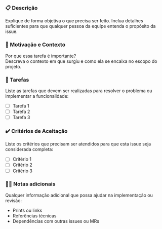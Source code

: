 ### 📋 Descrição

Explique de forma objetiva o que precisa ser feito.  Inclua detalhes suficientes para que qualquer pessoa da equipe entenda o propósito da issue.

### 🌟 Motivação e Contexto

Por que essa tarefa é importante?  
Descreva o contexto em que surgiu e como ela se encaixa no escopo do projeto.

### 🧩 Tarefas

Liste as tarefas que devem ser realizadas para resolver o problema ou implementar a funcionalidade:

- [ ] Tarefa 1
- [ ] Tarefa 2
- [ ] Tarefa 3

### ✔️ Critérios de Aceitação

Liste os critérios que precisam ser atendidos para que esta issue seja considerada completa:

- [ ] Critério 1
- [ ] Critério 2
- [ ] Critério 3

### ✍🏻 Notas adicionais
Qualquer informação adicional que possa ajudar na implementação ou revisão:

- Prints ou links  
- Referências técnicas  
- Dependências com outras issues ou MRs